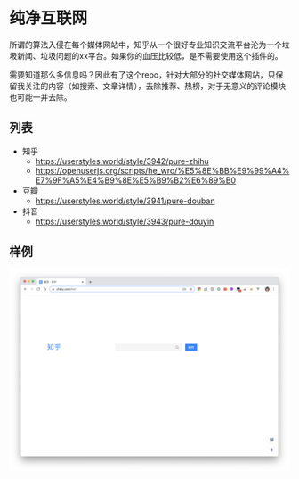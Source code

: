 # 纯净互联网

所谓的算法入侵在每个媒体网站中，知乎从一个很好专业知识交流平台沦为一个垃圾新闻、垃圾问题的xx平台。如果你的血压比较低，是不需要使用这个插件的。

需要知道那么多信息吗？因此有了这个repo，针对大部分的社交媒体网站，只保留我关注的内容（如搜索、文章详情），去除推荐、热榜，对于无意义的评论模块也可能一并去除。

## 列表

- 知乎 
  - https://userstyles.world/style/3942/pure-zhihu
  - https://openuserjs.org/scripts/he_wro/%E5%8E%BB%E9%99%A4%E7%9F%A5%E4%B9%8E%E5%B9%B2%E6%89%B0
- 豆瓣
  - https://userstyles.world/style/3941/pure-douban
- 抖音
  - https://userstyles.world/style/3943/pure-douyin



## 样例

![首页](./img/main.png)

